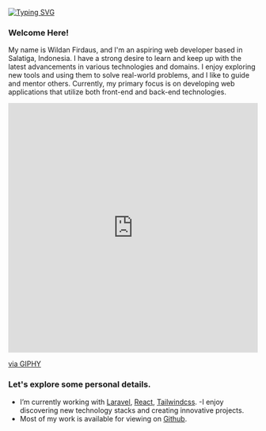 <a href="https://git.io/typing-svg"><img src="https://readme-typing-svg.demolab.com?font=Schibsted+Grotesk&pause=1000&color=F77313&center=true&vCenter=true&width=435&lines=Hello!;I+am+Wildan;Nice+to+meet+you.." alt="Typing SVG" /></a>


### Welcome Here!

My name is Wildan Firdaus, and I'm an aspiring web developer based in Salatiga, Indonesia. I have a strong desire to learn and keep up with the latest advancements in various technologies and domains. I enjoy exploring new tools and using them to solve real-world problems, and I like to guide and mentor others. Currently, my primary focus is on developing web applications that utilize both front-end and back-end technologies.

<div style="width:100%;height:0;padding-bottom:100%;position:relative;"><iframe src="https://giphy.com/embed/26n7b7PjSOZJwVCmY" width="100%" height="100%" style="position:absolute" frameBorder="0" class="giphy-embed" allowFullScreen></iframe></div><p><a href="https://giphy.com/gifs/ciscoengemojis-security-26n7b7PjSOZJwVCmY">via GIPHY</a></p>

### Let's explore some personal details.

- I’m currently working with [Laravel](https://laravel.com), [React](https://react.dev/), [Tailwindcss](https://tailwindcss.com/).
-I enjoy discovering new technology stacks and creating innovative projects.
- Most of my work is available for viewing on [Github](https://github.com/wildanfh).